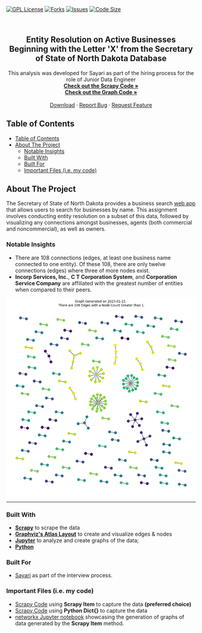 

<!-- PROJECT SHIELDS -->
[![GPL License][license-shield]][license-url]
[![Forks][forks-shield]][forks-url]
[![Issues][issues-shield]][issues-url]
[![Code Size][cSize-shield]][cSize-url]


<!-- PROJECT LOGO -->
<br />
  <h2 align="center">Entity Resolution on Active Businesses Beginning with the Letter 'X' from the Secretary of State of North Dakota Database</h3>

  <p align="center">
    This analysis was developed for Sayari as part of the hiring process for the role of Junior Data Engineer
    <br />
    <a href="https://github.com/AmirZahre/Sayari_Entity_Resolution_Interview_Assignment/blob/main/sayari_scraper/sayari_scraper/spiders/Sayari_Spider_X_Entity_Capture.py"><strong>Check out the Scrapy Code »</strong></a>
    <br />
<a href="https://github.com/AmirZahre/Sayari_Entity_Resolution_Interview_Assignment/blob/main/graph_generation.py"><strong>Check out the Graph Code »</strong></a>
    <br />
	<br />
    <a href="https://github.com/AmirZahre/Sayari_Entity_Resolution_Interview_Assignment/releases/tag/Sayari">Download</a>
    ·
    <a href="https://github.com/AmirZahre/Sayari_Entity_Resolution_Interview_Assignment/issues">Report Bug</a>
    ·
    <a href="https://github.com/AmirZahre/Sayari_Entity_Resolution_Interview_Assignment/issues">Request Feature</a>
  </p>
</p>


<!-- TABLE OF CONTENTS -->
## Table of Contents

- [Table of Contents](#table-of-contents)
- [About The Project](#about-the-project)
  - [Notable Insights](#notable-insights)
  - [Built With](#built-with)
  - [Built For](#built-for)
  - [Important Files (i.e. my code)](#important-files-ie-my-code)


<!-- ABOUT THE PROJECT -->
## About The Project

The Secretary of State of North Dakota provides a business search [web app](https://firststop.sos.nd.gov/search/business) that allows users to search for businesses by name. This assignment involves conducting entity resolution on a subset of this data, followed by visualizing any connections amongst businesses, agents (both commercial and noncommercial), as well as owners.

### Notable Insights

 *  There are 108 connections (edges, at least one business name connected to one entity). Of these 108, there are only twelve connections (edges) where three of more nodes exist.
 * **Incorp Services, Inc.**, **C T Corporation System**, and **Corporation Service Company** are affiliated with the greatest number of entities when compared to their peers.

![Graph 1: All Edges and Nodes, No Labels](https://github.com/AmirZahre/Sayari_Entity_Resolution_Interview_Assignment/blob/main/data/entity_connections_graph_1_node_minimum_with_labels_False.png)

___
### Built With
* [**Scrapy**](https://docs.scrapy.org/en/latest/) to scrape the data
* [**Graphviz's Atlas Layout**](https://networkx.org/documentation/latest/auto_examples/graphviz_layout/plot_atlas.html#sphx-glr-auto-examples-graphviz-layout-plot-atlas-py) to create and visualize edges & nodes
* [**Jupyter**](https://jupyter.org/) to analyze and create graphs of the data;
* [**Python**](https://www.python.org/)

### Built For
 * [Sayari](https://sayari.com/) as part of the interview process.
  
### Important Files (i.e. my code)
 * [Scrapy Code](https://github.com/AmirZahre/Sayari_Entity_Resolution_Interview_Assignment/blob/main/sayari_scraper/sayari_scraper/spiders/main_item_method.py) using **Scrapy Item** to capture the data **(preferred choice)**
 * [Scrapy Code](https://github.com/AmirZahre/Sayari_Entity_Resolution_Interview_Assignment/blob/main/sayari_scraper/sayari_scraper/spiders/main_dict_method.py) using **Python Dict{}** to capture the data
 * [networkx Jupyter notebook](https://github.com/AmirZahre/Sayari_Entity_Resolution_Interview_Assignment/blob/main/graph_generation/Company_Connections.ipynb) showcasing the generation of graphs of data generated by the **Scrapy Item** method.

  
<!-- MARKDOWN LINKS & IMAGES -->
[license-shield]: https://img.shields.io/github/license/AmirZahre/Github_Org_Repo_Analysis?label=license
[license-url]: https://github.com/AmirZahre/Github_Org_Repo_Analysis/blob/main/LICENSE.md
[issues-shield]: https://img.shields.io/github/issues/AmirZahre/Github_Org_Repo_Analysis
[issues-url]: https://github.com/AmirZahre/Github_Org_Repo_Analysis/issues
[forks-shield]: https://img.shields.io/github/forks/AmirZahre/Github_Org_Repo_Analysis
[forks-url]: https://github.com/AmirZahre/Github_Org_Repo_Analysis/network/members
[cSize-shield]: https://img.shields.io/github/languages/code-size/AmirZahre/Github_Org_Repo_Analysis
[cSize-url]: https://github.com/AmirZahre/Github_Org_Repo_Analysis
[volume]: images/volume.png
[unique]: images/unique.png
[volume_complete]: images/volume_complete.png
